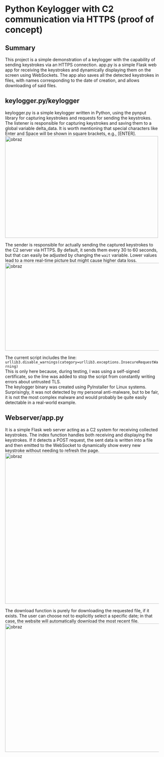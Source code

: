 # Python Keylogger with C2 communication via HTTPS (proof of concept)

## Summary
This project is a simple demonstration of a keylogger with the capability of sending keystrokes via an HTTPS connection. app.py is a simple Flask web app for receiving the keystrokes and dynamically displaying them on the screen using WebSockets. The app also saves all the detected keystrokes in files, with names corresponding to the date of creation, and allows downloading of said files.

## keylogger.py/keylogger
keylogger.py is a simple keylogger written in Python, using the pynput library for capturing keystrokes and requests for sending the keystrokes.  
The listener is responsible for capturing keystrokes and saving them to a global variable delta_data. It is worth mentioning that special characters like Enter and Space will be shown in square brackets, e.g., [ENTER].
<img width="501" height="333" alt="obraz" src="https://github.com/user-attachments/assets/9c3e662c-bd5e-408c-abc0-720f11bd0ff5" />

The sender is responsible for actually sending the captured keystrokes to the C2 server via HTTPS. By default, it sends them every 30 to 60 seconds, but that can easily be adjusted by changing the `wait` variable. Lower values lead to a more real-time picture but might cause higher data loss.
<img width="639" height="287" alt="obraz" src="https://github.com/user-attachments/assets/e27160c3-7b70-4c86-b534-c1ecba479896" />


The current script includes the line:
`urllib3.disable_warnings(category=urllib3.exceptions.InsecureRequestWarning)`  
This is only here because, during testing, I was using a self-signed certificate, so the line was added to stop the script from constantly writing errors about untrusted TLS.  
The keylogger binary was created using PyInstaller for Linux systems. Surprisingly, it was not detected by my personal anti-malware, but to be fair, it is not the most complex malware and would probably be quite easily detectable in a real-world example.

## Webserver/app.py
It is a simple Flask web server acting as a C2 system for receiving collected keystrokes.
The index function handles both receiving and displaying the keystrokes. If it detects a POST request, the sent data is written into a file and then emitted to the WebSocket to dynamically show every new keystroke without needing to refresh the page.  
<img width="558" height="493" alt="obraz" src="https://github.com/user-attachments/assets/e7a2eaa3-49c8-4352-9006-69a5a7a92e43" />

The download function is purely for downloading the requested file, if it exists. The user can choose not to explicitly select a specific date; in that case, the website will automatically download the most recent file.  
<img width="816" height="420" alt="obraz" src="https://github.com/user-attachments/assets/951624ba-8681-431a-9988-368ed6ccdc46" />
